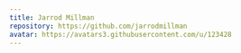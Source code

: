 ```yaml
---
title: Jarrod Millman
repository: https://github.com/jarrodmillman
avatar: https://avatars3.githubusercontent.com/u/123428
---
```

